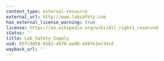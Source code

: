 ```yaml
---
content_type: external-resource
external_url: http://www.labsafety.com
has_external_license_warning: true
license: https://en.wikipedia.org/wiki/All_rights_reserved
status: ''
title: Lab Safety Supply
uid: 85fc9d58-9182-4670-aa80-e887e1ec34cd
wayback_url: ''
---
```

